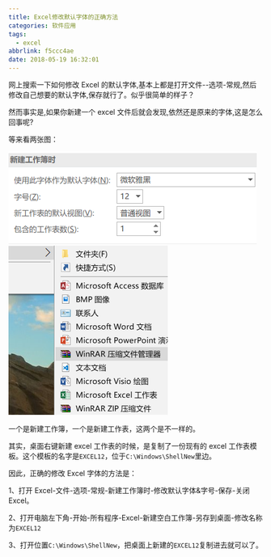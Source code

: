 ```yaml
---
title: Excel修改默认字体的正确方法
categories: 软件应用
tags:
  - excel
abbrlink: f5ccc4ae
date: 2018-05-19 16:32:01
---
```


网上搜索一下如何修改 Excel 的默认字体,基本上都是打开文件--选项-常规,然后修改自己想要的默认字体,保存就行了。似乎很简单的样子？

然而事实是,如果你新建一个 excel 文件后就会发现,依然还是原来的字体,这是怎么回事呢?

等来看两张图：

![excel1](/images/Excel修改默认字体的正确方法/excel1.png)
![excel2](/images/Excel修改默认字体的正确方法/excel2.png)

一个是新建工作簿，一个是新建工作表，这两个是不一样的。

<!--more-->

其实，桌面右键新建 excel 工作表的时候，是复制了一份现有的 excel 工作表模板。这个模板的名字是`EXCEL12`，位于`C:\Windows\ShellNew`里边。

因此，正确的修改 Excel 字体的方法是：

1、打开 Excel-文件-选项-常规-新建工作簿时-修改默认字体&字号-保存-关闭 Excel。

2、打开电脑左下角-开始-所有程序-Excel-新建空白工作簿-另存到桌面-修改名称为`EXCEL12`

3、打开位置`C:\Windows\ShellNew`，把桌面上新建的`EXCEL12`复制进去就可以了。
